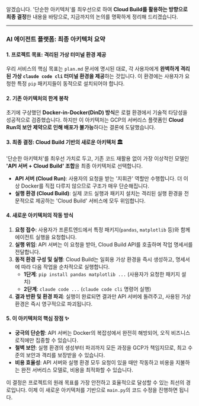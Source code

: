 알겠습니다. '단순한 아키텍처'를 최우선으로 하여 **Cloud Build를 활용하는 방향으로 최종 결정**한 내용을 바탕으로, 지금까지의 논의를 명확하게 정리해 드리겠습니다.

---

### **AI 에이전트 플랫폼: 최종 아키텍처 요약**

#### **1. 프로젝트 목표: 격리된 가상 터미널 환경 제공**

우리 서비스의 핵심 목표는 `plan.md` 문서에 명시된 대로, 각 사용자에게 **완벽하게 격리된 가상 `claude code cli` 터미널 환경을 제공**하는 것입니다. 이 환경에는 사용자가 요청한 특정 `pip` 패키지들이 동적으로 설치되어야 합니다.

#### **2. 기존 아키텍처의 한계 봉착**

초기에 구상했던 **Docker-in-Docker(DinD) 방식**은 로컬 환경에서 기술적 타당성을 성공적으로 검증했습니다. 하지만 이 아키텍처는 GCP의 서버리스 플랫폼인 **Cloud Run의 보안 제약으로 인해 배포가 불가능**하다는 결론에 도달했습니다.

#### **3. 최종 결정: Cloud Build 기반의 새로운 아키텍처 🏛️**

'단순한 아키텍처'를 최우선 가치로 두고, 기존 코드 재활용 없이 가장 이상적인 모델인 **'API 서버 + Cloud Build' 조합**을 최종 아키텍처로 선택합니다.

* **API 서버 (Cloud Run)**: 사용자의 요청을 받는 '지휘관' 역할만 수행합니다. 더 이상 Docker를 직접 다루지 않으므로 구조가 매우 단순해집니다.
* **실행 환경 (Cloud Build)**: 실제 코드 실행과 패키지 설치는 격리된 실행 환경을 전문적으로 제공하는 'Cloud Build' 서비스에 모두 위임합니다.



#### **4. 새로운 아키텍처의 작동 방식**

1.  **요청 접수**: 사용자가 프론트엔드에서 특정 패키지(`pandas`, `matplotlib` 등)와 함께 에이전트 실행을 요청합니다.
2.  **실행 위임**: API 서버는 이 요청을 받아, Cloud Build API를 호출하며 작업 명세서를 전달합니다.
3.  **동적 환경 구성 및 실행**: Cloud Build는 일회용 가상 환경을 즉시 생성하고, 명세서에 따라 다음 작업을 순차적으로 실행합니다.
    * **1단계**: `pip install pandas matplotlib ...` (사용자가 요청한 패키지 설치)
    * **2단계**: `claude code ...` (`claude code cli` 명령어 실행)
4.  **결과 반환 및 환경 파괴**: 실행이 완료되면 결과만 API 서버에 돌려주고, 사용된 가상 환경은 즉시 영구적으로 파괴됩니다.

#### **5. 이 아키텍처의 핵심 장점 ✨**

* **궁극의 단순함**: API 서버는 Docker의 복잡성에서 완전히 해방되어, 오직 비즈니스 로직에만 집중할 수 있습니다.
* **철벽 보안**: 실행 환경의 생성부터 파괴까지 모든 과정을 GCP가 책임지므로, 최고 수준의 보안과 격리를 보장받을 수 있습니다.
* **비용 효율성**: API 서버와 실행 환경 모두 요청이 있을 때만 작동하고 비용을 지불하는 완전 서버리스 모델로, 비용을 최적화할 수 있습니다.

이 결정은 프로젝트의 원래 목표를 가장 안전하고 효율적으로 달성할 수 있는 최선의 경로입니다. 이제 이 새로운 아키텍처를 기반으로 `main.py`의 코드 수정을 진행하면 됩니다.